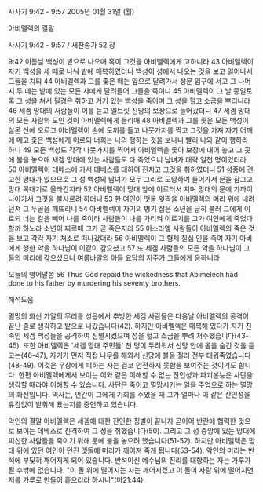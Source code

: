사사기 9:42 - 9:57 
2005년 01월 31일 (월)

아비멜렉의 결말



사사기 9:42 - 9:57 / 새찬송가 52 장


9:42 이튿날 백성이 밭으로 나오매 혹이 그것을 아비멜렉에게 고하니라 43 아비멜렉이 자기 백성을 세 떼로 나눠 밭에 매복하였더니 백성이 성에서 나오는 것을 보고 일어나서 그들을 치되 44 아비멜렉과 그를 좇은 떼는 앞으로 달려가서 성문 입구에 서고 그 나머지 두 떼는 밭에 있는 모든 자에게 달려들어 그들을 죽이니 45 아비멜렉이 그 날 종일토록 그 성을 쳐서 필경은 취하고 거기 있는 백성을 죽이며 그 성을 헐고 소금을 뿌리니라 46 세겜 망대의 사람들이 이를 듣고 엘브릿 신당의 보장으로 들어갔더니 47 세겜 망대의 모든 사람의 모인 것이 아비멜렉에게 들리매 48 아비멜렉과 그를 좇은 모든 백성이 살몬 산에 오르고 아비멜렉이 손에 도끼를 들고 나뭇가지를 찍고 그것을 가져 자기 어깨에 메고 좇은 백성에게 이르되 너희는 나의 행하는 것을 보나니 빨리 나와 같이 행하라 하니 49 모든 백성도 각각 나뭇가지를 찍어서 아비멜렉을 좇아 보장에 대어 놓고 그 곳에 불을 놓으매 세겜 망대에 있는 사람들도 다 죽었으니 남녀가 대략 일천 명이었더라 50 아비멜렉이 데베스에 가서 데베스를 대하여 진치고 그것을 취하였더니 51 성중에 견고한 망대가 있으므로 그 성 백성의 남녀가 모두 그리로 도망하여 들어가서 문을 잠그고 망대 꼭대기로 올라간지라 52 아비멜렉이 망대 앞에 이르러서 치며 망대의 문에 가까이 나아가서 그것을 불사르려 하더니 53 한 여인이 맷돌 윗짝을 아비멜렉의 머리 위에 내려던져 그 두골을 깨뜨리니 54 아비멜렉이 자기의 병기 잡은 소년을 급히 불러 그에게 이르되 너는 칼을 빼어 나를 죽이라 사람들이 나를 가리켜 이르기를 그가 여인에게 죽었다 할까 하노라 소년이 찌르매 그가 곧 죽은지라 55 이스라엘 사람들이 아비멜렉의 죽은 것을 보고 각각 자기 처소로 떠나갔더라 56 아비멜렉이 그 형제 칠십 인을 죽여 자기 아비에게 행한 악을 하나님이 이같이 갚으셨고 57 또 세겜 사람들의 모든 악을 하나님이 그들의 머리에 갚으셨으니 여룹바알의 아들 요담의 저주가 그들에게 응하니라

오늘의 영어말씀
56 Thus God repaid the wickedness that Abimelech had done to his father by murdering his seventy brothers.

해석도움





멸망의 화신
가알의 무리를 성읍에서 추방한 세겜 사람들은 다음날 아비멜렉의 공격이 끝난 줄로 생각하고 밭으로 나갔습니다(42). 하지만 아비멜렉은 매복해 있다가 자기 친족인 세겜 백성들을 공격하여 진멸시켰으며 성을 헐고 소금을 뿌려 저주했습니다(43-45). 또한 아비멜렉은 '세겜 망대 주민들' 천 명이 두려워서 신당 안에 몸을 숨긴 것을 듣고는(46-47), 자기가 먼저 직접 나무를 해와서 신당에 불을 질러 전부 태워죽였습니다(48-49). 이것은 우상에게 피하는 자는 결코 안전하지 못함을 보여주는 것이기도 합니다. 한편 아비멜렉에게서 보이는 이와 같은 이해할 수 없는 잔인성과 파괴본능은 사단을 생각할 때라야 이해할 수 있습니다. 사단은 죽이고 멸망시키는 일을 주업으로 하는 멸망의 화신입니다. 역사는, 인간이 그에게 기회를 주었을 때 그가 얼마나 이 같은 잔인성을 유감없이 발휘해 왔는지를 증언하고 있습니다.   

악인의 결말
아비멜렉은 세겜에 대한 잔인한 징벌이 끝나자 곧이어 반란에 협력한 것으로 보이는 데베스로 진격하여 그 성을 취했습니다(50). 그리고 그 성 중앙에 있는 망대에 피신한 사람들을 죽이기 위해 문에 불을 놓으려 했습니다(51-52). 하지만 아비멜렉은 망대 위에 있던 여인이 던진 맷돌에 머리가 깨어져 죽게 됩니다(53-54). 악인의 머리는 반석에 부딪혀 깨어지게 되어 있습니다. 반석이신 예수님의 진리를 대항하는 자는 가루가 될 수밖에 없습니다. "이 돌 위에 떨어지는 자는 깨어지겠고 이 돌이 사람 위에 떨어지면 저를 가루로 만들어 흩으리라 하시니"(마21:44).